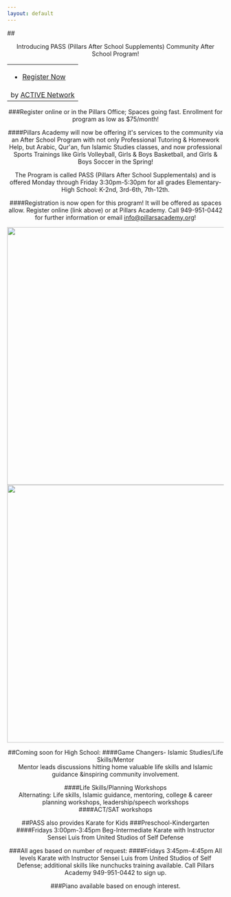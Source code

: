```yaml
---
layout: default
---
```

##<center>Introducing PASS (Pillars After School Supplements) Community After School Program!</center>
<center>

<link rel="stylesheet" type="text/css" media="all" href="https://emarketing.activenetwork.com/res/button/css/button-v4.css" /><table><tbody><tr><td><div id="btn_div" class="btn-g201"><ul><li><a id="btn_lnk" href="https://campscui.active.com/orgs/PillarsAcademy" target="_blank"><span id="btn_txt">Register Now</span></a></li></ul></div></td></tr><tr><td nowrap=""><div id="btn_foot">by <a href="http://www.activenetwork.com" target="_blank" title="Online Registration, Marketing and Event Management Software">ACTIVE Network</a></div></td></tr></tbody></table>

###Register online or in the Pillars Office; Spaces going fast. Enrollment for program as low as $75/month!

####Pillars Academy will now be offering it's services to the community via an After School Program with not only Professional Tutoring & Homework Help, but Arabic, Qur'an, fun Islamic Studies classes, and now professional Sports Trainings like Girls Volleyball, Girls & Boys Basketball, and Girls & Boys Soccer in the Spring!

The Program is called PASS (Pillars After School Supplementals) and is offered Monday through Friday 3:30pm-5:30pm for all grades Elementary-High School: K-2nd, 3rd-6th, 7th-12th. 

####Registration is now open for this program! It will be offered as spaces allow. Register online (link above) or at Pillars Academy. Call 949-951-0442 for further information or email info@pillarsacademy.org!

<a href="https://cloud.githubusercontent.com/assets/11180395/12897282/5497d05a-ce5b-11e5-9ac8-f1ca6e3412ea.jpg">
  <img width="600" src="https://cloud.githubusercontent.com/assets/11180395/12897282/5497d05a-ce5b-11e5-9ac8-f1ca6e3412ea.jpg" />
  
<a href="https://cloud.githubusercontent.com/assets/11180395/12897283/5498a00c-ce5b-11e5-921b-85e777f12912.jpg">
  <img width="600" src="https://cloud.githubusercontent.com/assets/11180395/12897283/5498a00c-ce5b-11e5-921b-85e777f12912.jpg" />
</a>


##Coming soon for High School:
####Game Changers- Islamic Studies/Life Skills/Mentor				
Mentor leads discussions hitting home valuable life skills and Islamic guidance &inspiring community involvement.  	
				
####Life Skills/Planning Workshops				
Alternating: Life skills, Islamic guidance, mentoring, college & career planning workshops, leadership/speech workshops		
####ACT/SAT workshops

##PASS also provides Karate for Kids
###Preschool-Kindergarten
####Fridays 3:00pm-3:45pm
Beg-Intermediate Karate with Instructor Sensei Luis from United Studios of Self Defense	

###All ages based on number of request:
####Fridays 3:45pm-4:45pm
All levels Karate with Instructor Sensei Luis from United Studios of Self Defense; additional skills like nunchucks training available. Call Pillars Academy 949-951-0442 to sign up.

###Piano available based on enough interest.
